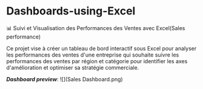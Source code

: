 # Dashboards-using-Excel

📊 Suivi et Visualisation des Performances des Ventes avec Excel(Sales performance)

Ce projet vise à créer un tableau de bord interactif sous Excel pour analyser les performances des ventes d'une entreprise qui souhaite 
suivre les performances des ventes par région et catégorie pour identifier les axes d'amélioration et optimiser sa stratégie commerciale.


**_Dashboard preview_**:
![](Sales Dashboard.png)
